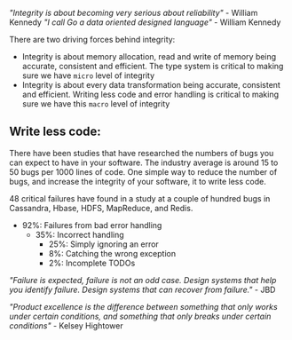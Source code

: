 *"Integrity is about becoming very serious about reliability"* - William Kennedy
*"I call Go a data oriented designed language"* - William Kennedy

There are two driving forces behind integrity:

- Integrity is about memory allocation, read and write of memory being accurate, consistent and efficient. The type system is critical to making sure we have `micro` level of integrity
- Integrity is about every data transformation being accurate, consistent and efficient. Writing less code and error handling is critical to making sure we have this `macro` level of integrity
## **Write less code:**
There have been studies that have researched the numbers of bugs you can expect to have in your software. The industry average is around 15 to 50 bugs per 1000 lines of code. One simple way to reduce the number of bugs, and increase the integrity of your software, it to write less code.

48 critical failures have found in a study at a couple of hundred bugs in Cassandra, Hbase, HDFS, MapReduce, and Redis.

- 92%: Failures from bad error handling
	- 35%: Incorrect handling
		- 25%: Simply ignoring an error
		- 8%: Catching the wrong exception
		- 2%: Incomplete TODOs

*"Failure is expected, failure is not an odd case. Design systems that help you identify failure. Design systems that can recover from failure."* - JBD

*"Product excellence is the difference between something that only works under certain conditions, and something that only breaks under certain conditions"* - Kelsey Hightower